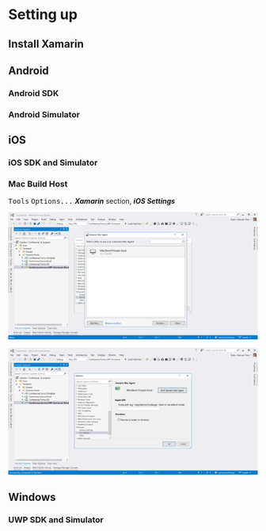 # Setting up

## Install Xamarin

## Android
### Android SDK

### Android Simulator

## iOS
### iOS SDK and Simulator

### Mac Build Host
<kbd>Tools</kbd> <kbd>Options...</kbd> ***Xamarin*** section, ***iOS Settings***

![Creating a new Xamarin App in Visual Studio Screenshot](../Misc/vsaddmacbuildhost.png)


![Creating a new Xamarin App in Visual Studio Screenshot](../Misc/vsxamariniossettings.png)

## Windows
### UWP SDK and Simulator